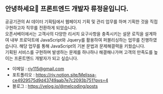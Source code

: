 <!--
**meldyssey/meldyssey** is a ✨ _special_ ✨ repository because its `README.md` (this file) appears on your GitHub profile.

Here are some ideas to get you started:

- 🔭 I’m currently working on ...
- 🌱 I’m currently learning ...
- 👯 I’m looking to collaborate on ...
- 🤔 I’m looking for help with ...
- 💬 Ask me about ...
- 📫 How to reach me: ...
- 😄 Pronouns: ...
- ⚡ Fun fact: ...
-->
## 안녕하세요👋 프론트엔드 개발자 류정윤입니다.

공공기관의 AI 데이터 기획팀에서 웹페이지 기획 및 관리 업무를 하며 기획한 것을 직접 구현하고자 직무를 전환하게 되었습니다. <br/>
오픈서베이에서는 고객사의 다양한 리서치 요구사항을 충족시키는 설문 로직을 설계하여 내부 프로덕트에 JavaScript와 Jquery를 활용하여 퍼블리싱하는 업무를 진행하였습니다.
해당 업무를 통해 JavaScript의 기본 문법과 문제해결력을 키웠습니다. <br/>
기획된 서비스를 구현하며 발생하는 문제를 하나하나 해결해나가며 고객의 만족도를 높이는 프론트엔드 개발자가 되고 싶습니다. <br/>

- 이메일 : rjy115@gmail.com
- 포트폴리오 : https://rjy.notion.site/Melissa-ce4929575d9d43749aab7e7c2093b751?pvs=4
- 블로그 : https://velog.io/@melcoding/posts
